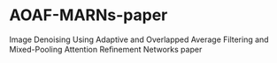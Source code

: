 # AOAF-MARNs-paper
Image Denoising Using Adaptive and Overlapped Average Filtering and Mixed-Pooling Attention Reﬁnement Networks paper
